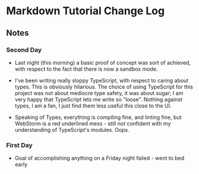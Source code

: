 Markdown Tutorial Change Log
============================

## Notes

### Second Day

* Last night (this morning) a basic proof of concept was sort of achieved, with
respect to the fact that there is now a sandbox mode.

* I've been writing really sloppy TypeScript, with respect to caring about
types.  This is obviously hilarious.  The choice of using TypeScript for this
project was not about mediocre type safety, it was about sugar; I am very happy
that TypeScript lets me write so "loose".  Nothing against types, I am a fan, I
just find them less useful this close to the UI.

* Speaking of Types, everything is compiling fine, and linting fine, but
WebStorm is a red underlined mess - still *not* confident with my understanding
of TypeScript's modules.  Oops.

### First Day

* Goal of accomplishing anything on a Friday night failed - went to bed early

